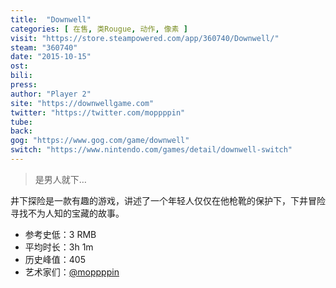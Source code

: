 ```yaml
---
title:  "Downwell"
categories: [ 在售, 类Rougue, 动作, 像素 ]
visit: "https://store.steampowered.com/app/360740/Downwell/"
steam: "360740"
date: "2015-10-15"
ost: 
bili: 
press: 
author: "Player 2"
site: "https://downwellgame.com"
twitter: "https://twitter.com/moppppin"
tube: 
back: 
gog: "https://www.gog.com/game/downwell"
switch: "https://www.nintendo.com/games/detail/downwell-switch"
---
```


> 是男人就下…

井下探险是一款有趣的游戏，讲述了一个年轻人仅仅在他枪靴的保护下，下井冒险寻找不为人知的宝藏的故事。

- 参考史低：3 RMB
- 平均时长：3h 1m
- 历史峰值：405
- 艺术家们：[@moppppin](https://twitter.com/moppppin)
